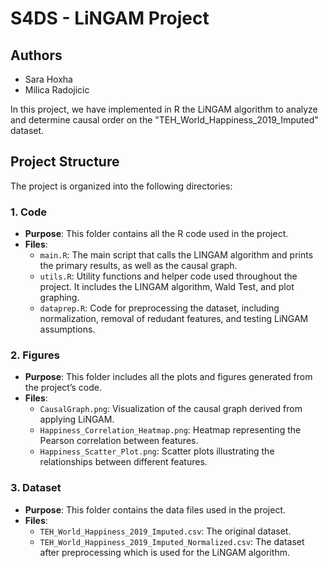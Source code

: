 # S4DS - LiNGAM Project 

## Authors
- Sara Hoxha
- Milica Radojicic

In this project, we have implemented in R the LiNGAM algorithm to analyze and determine causal order on the "TEH_World_Happiness_2019_Imputed" dataset.

## Project Structure

The project is organized into the following directories:

### 1. **Code**
   - **Purpose**: This folder contains all the R code used in the project.
   - **Files**:
     - `main.R`: The main script that calls the LINGAM algorithm and prints the primary results, as well as the causal graph.
     - `utils.R`: Utility functions and helper code used throughout the project. It includes the LINGAM algorithm, Wald Test, and plot graphing.
     - `dataprep.R`: Code for preprocessing the dataset, including normalization, removal of redudant features, and testing LiNGAM assumptions.

### 2. **Figures**
   - **Purpose**: This folder includes all the plots and figures generated from the project’s code.
   - **Files**:
     - `CausalGraph.png`: Visualization of the causal graph derived from applying LiNGAM.
     - `Happiness_Correlation_Heatmap.png`: Heatmap representing the Pearson correlation between features.
     - `Happiness_Scatter_Plot.png`: Scatter plots illustrating the relationships between different features.

### 3. **Dataset**
   - **Purpose**: This folder contains the data files used in the project.
   - **Files**:
     - `TEH_World_Happiness_2019_Imputed.csv`: The original dataset.
     - `TEH_World_Happiness_2019_Imputed_Normalized.csv`: The dataset after preprocessing which is used for the LiNGAM algorithm.

